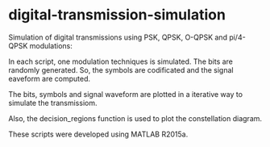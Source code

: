 # digital-transmission-simulation
Simulation of digital transmissions using PSK, QPSK, O-QPSK and pi/4-QPSK modulations:

In each script, one modulation techniques is simulated. The bits are randomly generated. So, the symbols are codificated and the signal eaveform are computed.

The bits, symbols and signal waveform are plotted in a iterative way to simulate the transmissiom.

Also, the decision_regions function is used to plot the constellation diagram.

These scripts were developed using MATLAB R2015a.
